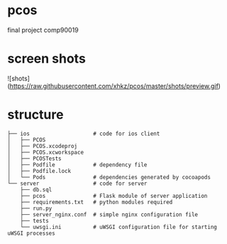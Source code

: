 # pcos
final project comp90019

# screen shots
![shots]
(https://raw.githubusercontent.com/xhkz/pcos/master/shots/preview.gif)

# structure
```
├── ios                    # code for ios client
│   ├── PCOS
│   ├── PCOS.xcodeproj
│   ├── PCOS.xcworkspace
│   ├── PCOSTests
│   ├── Podfile            # dependency file
│   ├── Podfile.lock
│   └── Pods               # dependencies generated by cocoapods
└── server                 # code for server 
    ├── db.sql
    ├── pcos               # Flask module of server application
    ├── requirements.txt   # python modules required
    ├── run.py
    ├── server_nginx.conf  # simple nginx configuration file
    ├── tests
    └── uwsgi.ini          # uWSGI configuration file for starting uWSGI processes
```